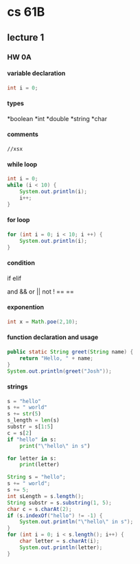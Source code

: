# cs 61B

## lecture 1

### HW 0A

#### variable declaration

```java
int i = 0;
```

#### types
*boolean
*int
*double
*string
*char

#### comments

`//xsx`

#### while loop

```java
int i = 0;
while (i < 10) {
    System.out.println(i);
    i++;
}
```

#### for loop

```java
for (int i = 0; i < 10; i ++) {
    System.out.println(i);
}
```

#### condition

if
elif

and &&
or ||
not !
== ==

#### exponention

```java
int x = Math.poe(2,10);
```

#### function declaration and  usage

```java
public static String greet(String name) {
    return "Hello, " + name;
}
System.out.println(greet("Josh"));
```

#### strings

```python
s = "hello"
s += " world"
s += str(5)
s_length = len(s)
substr = s[1:5]
c = s[2]
if "hello" in s:
    print("\"hello\" in s")

for letter in s:
    print(letter)
```

```java
String s = "hello";
s += " world";
s += 5;
int sLength = s.length();
String substr = s.substring(1, 5);
char c = s.charAt(2);
if (s.indexOf("hello") != -1) {
    System.out.println("\"hello\" in s");
}
for (int i = 0; i < s.length(); i++) {
    char letter = s.charAt(i);
    System.out.println(letter);
}
```